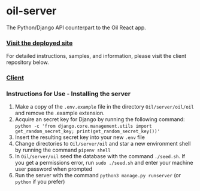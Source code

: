 # oil-server
The Python/Django API counterpart to the Oil React app.

### [Visit the deployed site](https://oil-client.netlify.app)

For detailed instructions, samples, and information, please visit the client repository below.

### [Client](https://github.com/SubtleCo/Oil)

### Instructions for Use - Installing the server
1. Make a copy of the `.env.example` file in the directory `Oil/server/oil/oil` and remove the .example extension.
2. Acquire an secret key for Django by running the following command:
`python -c 'from django.core.management.utils import get_random_secret_key; print(get_random_secret_key())'`
3. Insert the resulting secret key into your new `.env` file
4. Change directories to `Oil/server/oil` and star a new environment shell by running the command `pipenv shell`
5. In `Oil/server/oil` seed the database with the command `./seed.sh`. If you get a permissions error, run `sudo ./seed.sh` and enter your machine user password when prompted
6. Run the server with the command `python3 manage.py runserver` (or `python` if you prefer)
